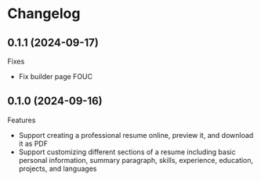 # Changelog

## 0.1.1 (2024-09-17)

Fixes
- Fix builder page FOUC

## 0.1.0 (2024-09-16)

Features
- Support creating a professional resume online, preview it, and download it as PDF
- Support customizing different sections of a resume including basic personal information, summary paragraph, skills, experience, education, projects, and languages
